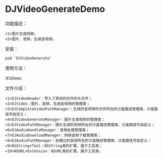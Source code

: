 # DJVideoGenerateDemo
功能描述：

    <1>图片生成视频;
    <2>图片、音频，生成音视频。

安装：

    pod 'DJVideoGenerate'

使用方法：

    详见Demo
    
文件介绍：

    <1>DJVideoHeader：导入了其他的文件的头文件；
    <2>DJVideo：图片、音频，生成音视频的管理类；
    <3>DJCompleteVideoPathManager：生成的音视频的文件所在的沙盒路径管理类，沙盒路径可自定义；
    <4>DJVideoGenerateManager：图片生成视频的管理类；
    <5>DJVideoPathManager：图片生成的视频所在的沙盒路径管理类，沙盒路径可自定义；
    <6>DJAudioHandleManager：音频处理管理类；
    <7>DJAudioDownloadManager：网络音频下载管理类；
    <8>DJAudioPathManager：处理过的音频所在的沙盒路径管理类，沙盒路径可自定义；
    <9>NSString+Tool：NSString类的扩展，属于工具类；
    <10>NSURL+Extension：NSURL类的扩展，属于工具类。

